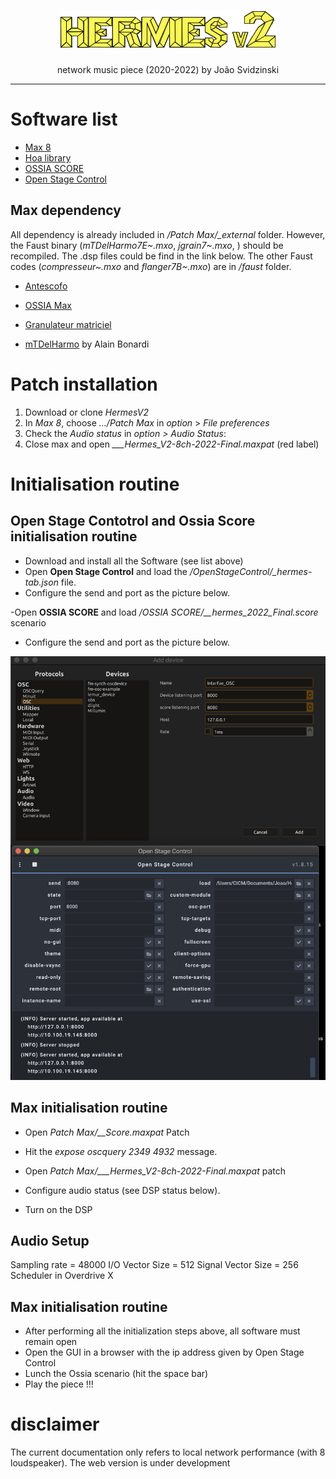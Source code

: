 <p align="center">
  <h1 align="center"> <img src="docs/HERMES_LOGO-jaune3.png" alt="HermesV2_logo"/></h1>
  <p align="center">
    network music piece (2020-2022) by João Svidzinski
  </p>
</p>

***

# Software list

- [Max 8](https://cycling74.com/products/max)
- [Hoa library](https://hoalibrary.mshparisnord.fr/)
- [OSSIA SCORE](https://ossia.io/)
- [Open Stage Control](http://openstagecontrol.ammd.net/)

## Max dependency

All dependency is already included in */Patch Max/_external* folder.
However, the Faust binary (*mTDelHarmo7E~.mxo*, *jgrain7~.mxo*, ) should be recompiled. The .dsp files could be find in the link below.
The other Faust codes (*compresseur~.mxo* and *flanger7B~.mxo*) are in */faust* folder.

- [Antescofo](https://forum.ircam.fr/projects/detail/antescofo/)
- [OSSIA Max](https://ossia.io/site-libossia/download.html#max-binding)

- [Granulateur matriciel](https://github.com/JoaoSvidzinski/granulateur-matriciel)
- [mTDelHarmo](http://alainbonardi.net/telechargements/_mTDelHarmo_v_1_2.zip) by Alain Bonardi

# Patch installation

1. Download or clone *HermesV2*
2. In *Max 8*, choose *.../Patch Max* in *option* > *File preferences*
3. Check the *Audio status* in *option > Audio Status*:
4. Close max and open *___Hermes_V2-8ch-2022-Final.maxpat&nbsp;*(red label)

# Initialisation routine
## Open Stage Contotrol and Ossia Score initialisation routine

- Download and install all the Software (see list above)
- Open **Open Stage Control** and load the */OpenStageControl/_hermes-tab.json* file.
- Configure the send and port as the picture below.

-Open **OSSIA SCORE** and load */OSSIA SCORE/__hermes_2022_Final.score* scenario
- Configure the send and port as the picture below.

![Port_config](  docs/OSCconfiguration.png)

## Max initialisation routine

- Open *Patch Max/__Score.maxpat* Patch
- Hit the *expose oscquery 2349 4932* message.

- Open *Patch Max/___Hermes_V2-8ch-2022-Final.maxpat* patch
- Configure audio status (see DSP status below).
- Turn on the DSP

## Audio Setup

Sampling rate = 48000
I/O Vector Size = 512
Signal Vector Size = 256
Scheduler in Overdrive X

## Max initialisation routine

- After performing all the initialization steps above, all software must remain open
- Open the GUI in a browser with the ip address given by Open Stage Control
- Lunch the Ossia scenario (hit the space bar)
- Play the piece !!!

# disclaimer

The current documentation only refers to local network performance (with 8 loudspeaker). The web version is under development

